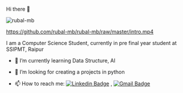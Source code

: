 Hi there 👋
<p align="left"> <img src="https://komarev.com/ghpvc/?username=rubal-mb" alt="rubal-mb" /> </p>

https://github.com/rubal-mb/rubal-mb/raw/master/intro.mp4

I am a Computer Science Student, currently in pre final year student at SSIPMT, Raipur

- 🌱 I’m currently learning Data Structure, AI
- 🤔 I’m looking for creating a projects in python 


- 📫 How to reach me: [![Linkedin Badge](https://img.shields.io/badge/-LinkedIn-blue?style=flat-square&logo=Linkedin&logoColor=white&link=https://www.linkedin.com/in/rubal-agrawal/)](https://www.linkedin.com/in/rubal-agrawal/) , [![Gmail Badge](https://img.shields.io/badge/-Gmail-c14438?style=flat-square&logo=Gmail&logoColor=white&link=mailto:rubalagrawalru@gmail.com.com)](mailto:rubalagrawalru@gmail.com)

<!--
**Rubal-MB/Rubal-MB** is a ✨ _special_ ✨ repository because its `README.md` (this file) appears on your GitHub profile.

Here are some ideas to get you started:

- 🔭 I’m currently working on ...
- 🌱 I’m currently learning ...
- 👯 I’m looking to collaborate on ...
- 🤔 I’m looking for help with ...
- 💬 Ask me about ...
- 📫 How to reach me: ...
- 😄 Pronouns: ...
- ⚡ Fun fact: ...
-->
